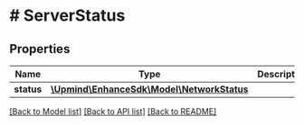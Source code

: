 # # ServerStatus

## Properties

Name | Type | Description | Notes
------------ | ------------- | ------------- | -------------
**status** | [**\Upmind\EnhanceSdk\Model\NetworkStatus**](NetworkStatus.md) |  |

[[Back to Model list]](../../README.md#models) [[Back to API list]](../../README.md#endpoints) [[Back to README]](../../README.md)

